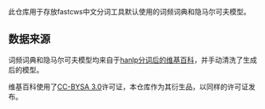 此仓库用于存放fastcws中文分词工具默认使用的词频词典和隐马尔可夫模型。

## 数据来源

词频词典和隐马尔可夫模型均来自于[hanlp分词后的维基百科](https://github.com/fastcws/tagged-wiki2019zh)，并手动清洗了生成后的模型。

维基百科使用了[CC-BYSA 3.0](https://en.wikipedia.org/wiki/Wikipedia:Text_of_the_Creative_Commons_Attribution-ShareAlike_3.0_Unported_License)许可证，本仓库作为其衍生品，以同样的许可证发布。

